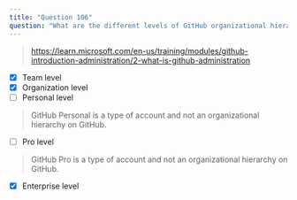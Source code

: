 ```yaml
---
title: "Question 106"
question: "What are the different levels of GitHub organizational hierarchy? (Choose three.)"
---
```


> https://learn.microsoft.com/en-us/training/modules/github-introduction-administration/2-what-is-github-administration
- [x] Team level
- [x] Organization level
- [ ] Personal level
> GitHub Personal is a type of account and not an organizational hierarchy on GitHub.
- [ ] Pro level
> GitHub Pro is a type of account and not an organizational hierarchy on GitHub.
- [x] Enterprise level
